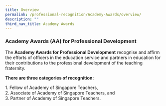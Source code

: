 ```yaml
---
title: Overview
permalink: /professional-recognition/Academy-Awards/overview/
description: ""
third_nav_title: Academy Awards
---
```

### Academy Awards (AA) for Professional Development

The **Academy Awards for Professional Development** recognise and affirm the efforts of officers in the education service and partners in education for their contributions to the professional development of the teaching fraternity.

**There are three categories of recognition:**

1\.  Fellow of Academy of Singapore Teachers,<br>
2\.  Associate of Academy of Singapore Teachers, and<br>
3\.  Partner of Academy of Singapore Teachers.